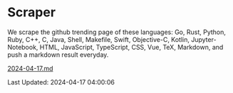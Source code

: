# Scraper

We scrape the github trending page of these languages: Go, Rust, Python, Ruby, C++, C, Java, Shell, Makefile, Swift, Objective-C, Kotlin, Jupyter-Notebook, HTML, JavaScript, TypeScript, CSS, Vue, TeX, Markdown, and push a markdown result everyday.

[2024-04-17.md](https://github.com/yangwenmai/github-trending-backup/blob/master/2024-04-17.md)

Last Updated: 2024-04-17 04:00:06